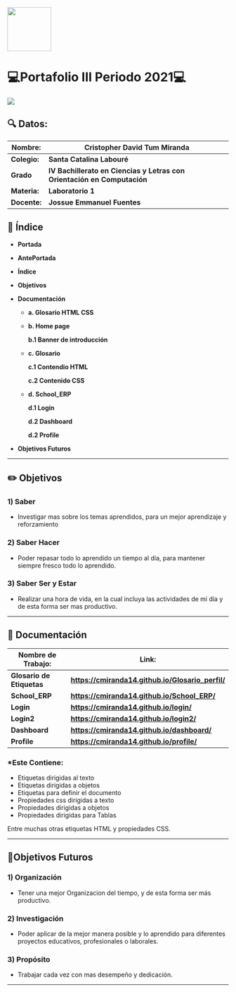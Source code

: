 
<img width="100px" src="https://jefuentes80.github.io/starup_scl/img/logo_SCL%20(3).png">

# 💻**Portafolio III Periodo 2021**💻

<img src="https://https://lh3.googleusercontent.com/proxy/TI0ziMe_v9664e6i98jvcFKOlHdCCJtNaCMjQSyG0wKyUlZgXbf4LLYxi_dC0j3rjd32TM80-wPoPBc0wou_azFFBYEaDRXr_7Si6ev3">

## 🔍 Datos:

| Nombre:  | Cristopher David Tum Miranda   |
| ------------ | ------------ |
| **Colegio:**  |**Santa Catalina Labouré**   |
| **Grado**  |**IV Bachillerato en Ciencias y Letras con Orientación en Computación**   |
| **Materia:**  |**Laboratorio 1**   |
| **Docente:**  |**Jossue Emmanuel Fuentes**   |




## 🧭 Índice

-  **Portada**
-  **AntePortada**
-  **Índice**
-  **Objetivos**
-  **Documentación**
    - **a. Glosario HTML CSS**
    - **b. Home page**
     
       **b.1 Banner de introducción**
    - **c. Glosario**
    
       **c.1 Contendio HTML**
      
       **c.2 Contenido CSS**
       
    - **d. School_ERP**   
    
        **d.1 Login**
      
       **d.2 Dashboard**
       
       **d.2 Profile**
    
- **Objetivos Futuros**

------------



## ✏️ Objetivos 

### 1) Saber
-  Investigar mas sobre los temas aprendidos, para un mejor aprendizaje y reforzamiento

### 2) Saber Hacer
- Poder repasar todo lo aprendido un tiempo al día, para mantener siempre fresco todo lo aprendido.

### 3) Saber Ser y Estar
- Realizar una hora de vida, en la cual incluya las actividades de mi día y de esta forma ser mas productivo.

------------


## 📝 Documentación

|  Nombre de Trabajo: |  Link:  |
|------------|  -------- |
| **Glosario de Etiquetas** |**https://cmiranda14.github.io/Glosario_perfil/**
| **School_ERP** |**https://cmiranda14.github.io/School_ERP/**
| **Login** |**https://cmiranda14.github.io/login/**
| **Login2** |**https://cmiranda14.github.io/login2/**
| **Dashboard** |**https://cmiranda14.github.io/dashboard/**
| **Profile** |**https://cmiranda14.github.io/profile/**

### *Este Contiene:

- Etiquetas dirigidas al texto
- Etiquetas dirigidas a objetos
- Etiquetas para definir el documento
- Propiedades css dirigidas a texto
- Propiedades dirigidas a objetos
- Propiedades dirigidas para Tablas

Entre muchas otras etiquetas HTML y propiedades CSS.


------------

## 📅Objetivos Futuros

### 1) Organización
-  Tener una mejor Organizacion del tiempo, y de esta forma ser más productivo.

### 2) Investigación 
- Poder aplicar de la mejor manera posible y lo aprendido para diferentes proyectos        educativos, profesionales o laborales.

### 3) Propósito
- Trabajar cada vez con mas desempeño y dedicación.

------------





